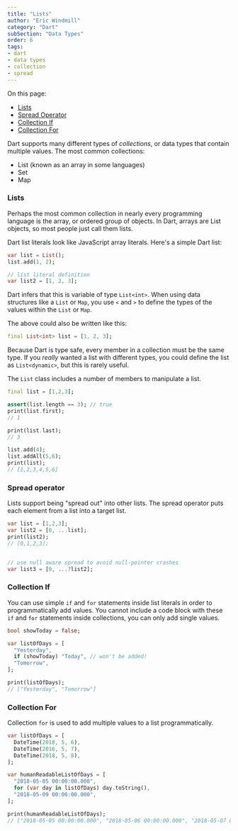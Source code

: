 ```yaml
---
title: "Lists"
author: "Eric Windmill"
category: "Dart"
subSection: "Data Types"
order: 6
tags:
- dart
- data types
- collection
- spread
---
```


<div class='post-toc'>

On this page:

* [Lists](#lists)
* [Spread Operator](#spread-operator)
* [Collection If](#collection-if)
* [Collection For](#collection-for)

</div>

Dart supports many different types of _collections_, or data types that contain multiple values. The most common collections: 

- List (known as an array in some languages)
- Set
- Map

### Lists

Perhaps the most common collection in nearly every programming language is the array, or ordered group of objects. In Dart, arrays are List objects, so most people just call them lists.

Dart list literals look like JavaScript array literals. Here's a simple Dart list:

```dart
var list = List();
list.add(1, 2);

// list literal definition
var list2 = [1, 2, 3];
```

Dart infers that this is variable of type `List<int>`.  When using data structures like a `List` or `Map`, you use `<` and `>` to define the types of the values within the `List` or `Map`.

The above could also be written like this:

```dart
final List<int> list = [1, 2, 3];
```

Because Dart is type safe, every member in a collection must be the same type. If you _really_ wanted a list with different types, you could define the list as `List<dynamic>`, but this is rarely useful.

The `List` class includes a number of members to manipulate a list.

```dart
final list = [1,2,3];

assert(list.length == 3); // true
print(list.first);
// 1

print(list.last);
// 3

list.add(4);
list.addAll(5,6);
print(list);
// [1,2,3,4,5,6]
```

### Spread operator

Lists support being "spread out" into other lists. The spread operator puts each element from a list into a target list.

```dart
var list = [1,2,3];
var list2 = [0, ...list];
print(list2);
// [0,1,2,3];


// use null aware spread to avoid null-pointer crashes 
var list3 = [0, ...?list2];
```

### Collection If

You can use simple `if` and `for` statements inside list literals in order to programmatically add values. You cannot include a code block with these `if` and `for` statements inside collections, you can only add single values.

```dart
bool showToday = false;

var listOfDays = [
  "Yesterday", 
  if (showToday) "Today", // won't be added!
  "Tomorrow",
]; 

print(listOfDays);
// ["Yesterday", "Tomorrow"]
```


### Collection For

Collection `for` is used to add multiple values to a list programmatically.

<div class="example-label"></div>

```dart
var listOfDays = [
  DateTime(2018, 5, 6), 
  DateTime(2016, 5, 7), 
  DateTime(2018, 5, 8),
];

var humanReadableListOfDays = [
  "2018-05-05 00:00:00.000",
  for (var day in listOfDays) day.toString(),
  "2018-05-09 00:00:00.000",
];

print(humanReadableListOfDays);
// ["2018-05-05 00:00:00.000", "2018-05-06 00:00:00.000", "2018-05-07 00:00:00.000", "2018-05-08 00:00:00.000", "2018-05-09 00:00:00.000",]


```